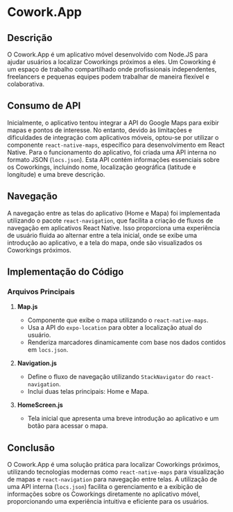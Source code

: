 # Cowork.App

## Descrição
O Cowork.App é um aplicativo móvel desenvolvido com Node.JS para ajudar usuários a localizar Coworkings próximos a eles. Um Coworking é um espaço de trabalho compartilhado onde profissionais independentes, freelancers e pequenas equipes podem trabalhar de maneira flexível e colaborativa.

## Consumo de API
Inicialmente, o aplicativo tentou integrar a API do Google Maps para exibir mapas e pontos de interesse. No entanto, devido às limitações e dificuldades de integração com aplicativos móveis, optou-se por utilizar o componente `react-native-maps`, específico para desenvolvimento em React Native. Para o funcionamento do aplicativo, foi criada uma API interna no formato JSON (`locs.json`). Esta API contém informações essenciais sobre os Coworkings, incluindo nome, localização geográfica (latitude e longitude) e uma breve descrição.

## Navegação
A navegação entre as telas do aplicativo (Home e Mapa) foi implementada utilizando o pacote `react-navigation`, que facilita a criação de fluxos de navegação em aplicativos React Native. Isso proporciona uma experiência de usuário fluida ao alternar entre a tela inicial, onde se exibe uma introdução ao aplicativo, e a tela do mapa, onde são visualizados os Coworkings próximos.

## Implementação do Código

### Arquivos Principais

1. **Map.js**
   - Componente que exibe o mapa utilizando o `react-native-maps`.
   - Usa a API do `expo-location` para obter a localização atual do usuário.
   - Renderiza marcadores dinamicamente com base nos dados contidos em `locs.json`.

2. **Navigation.js**
   - Define o fluxo de navegação utilizando `StackNavigator` do `react-navigation`.
   - Inclui duas telas principais: Home e Mapa.

3. **HomeScreen.js**
   - Tela inicial que apresenta uma breve introdução ao aplicativo e um botão para acessar o mapa.

## Conclusão

O Cowork.App é uma solução prática para localizar Coworkings próximos, utilizando tecnologias modernas como `react-native-maps` para visualização de mapas e `react-navigation` para navegação entre telas. A utilização de uma API interna (`locs.json`) facilita o gerenciamento e a exibição de informações sobre os Coworkings diretamente no aplicativo móvel, proporcionando uma experiência intuitiva e eficiente para os usuários.
